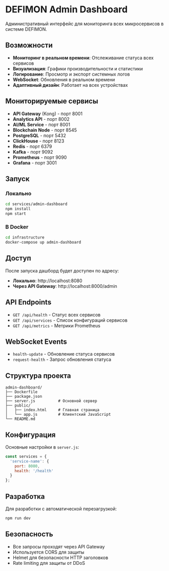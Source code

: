 # DEFIMON Admin Dashboard

Административный интерфейс для мониторинга всех микросервисов в системе DEFIMON.

## Возможности

- **Мониторинг в реальном времени**: Отслеживание статуса всех сервисов
- **Визуализация**: Графики производительности и статистики
- **Логирование**: Просмотр и экспорт системных логов
- **WebSocket**: Обновления в реальном времени
- **Адаптивный дизайн**: Работает на всех устройствах

## Мониторируемые сервисы

- **API Gateway** (Kong) - порт 8001
- **Analytics API** - порт 8002
- **AI/ML Service** - порт 8001
- **Blockchain Node** - порт 8545
- **PostgreSQL** - порт 5432
- **ClickHouse** - порт 8123
- **Redis** - порт 6379
- **Kafka** - порт 9092
- **Prometheus** - порт 9090
- **Grafana** - порт 3001

## Запуск

### Локально

```bash
cd services/admin-dashboard
npm install
npm start
```

### В Docker

```bash
cd infrastructure
docker-compose up admin-dashboard
```

## Доступ

После запуска дашборд будет доступен по адресу:
- **Локально**: http://localhost:8080
- **Через API Gateway**: http://localhost:8000/admin

## API Endpoints

- `GET /api/health` - Статус всех сервисов
- `GET /api/services` - Список конфигураций сервисов
- `GET /api/metrics` - Метрики Prometheus

## WebSocket Events

- `health-update` - Обновление статуса сервисов
- `request-health` - Запрос обновления статуса

## Структура проекта

```
admin-dashboard/
├── Dockerfile
├── package.json
├── server.js          # Основной сервер
├── public/
│   ├── index.html     # Главная страница
│   └── app.js         # Клиентский JavaScript
└── README.md
```

## Конфигурация

Основные настройки в `server.js`:

```javascript
const services = {
  'service-name': { 
    port: 8080, 
    health: '/health' 
  }
};
```

## Разработка

Для разработки с автоматической перезагрузкой:

```bash
npm run dev
```

## Безопасность

- Все запросы проходят через API Gateway
- Используется CORS для защиты
- Helmet для безопасности HTTP заголовков
- Rate limiting для защиты от DDoS
